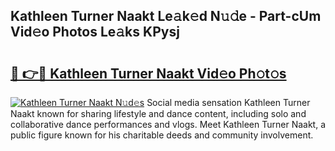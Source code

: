 ## Kathleen Turner Naakt Le𝚊k𝚎d N𝚞𝚍e - Part-cUm Vid𝚎o Photos Le𝚊ks KPysj

# <h2><a href="http://fb4jifi.evod.top/?m=Kathleen+Turner+Naakt">🔗 👉🔴 Kathleen Turner Naakt Vid𝚎o Ph𝚘t𝚘s</a></h2>

[![Kathleen Turner Naakt N𝚞d𝚎s](https://i.imgur.com/8V9OHl7.gif)](http://fb4jifi.evod.top/?m=Kathleen+Turner+Naakt)
Social media sensation Kathleen Turner Naakt known for sharing lifestyle and dance content, including solo and collaborative dance performances and vlogs. Meet Kathleen Turner Naakt, a public figure known for his charitable deeds and community involvement. 
